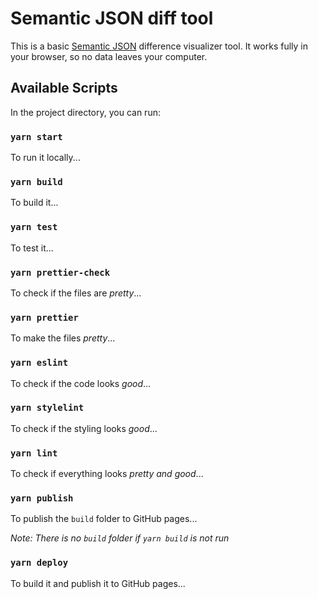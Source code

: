 # Semantic JSON diff tool

This is a basic [Semantic JSON](https://paldys.github.io/semantic-json/) difference visualizer tool. It works fully in your browser, so no data leaves your computer.

## Available Scripts

In the project directory, you can run:

### `yarn start`

To run it locally...

### `yarn build`

To build it...

### `yarn test`

To test it...

### `yarn prettier-check`

To check if the files are _pretty_...

### `yarn prettier`

To make the files _pretty_...

### `yarn eslint`

To check if the code looks _good_...

### `yarn stylelint`

To check if the styling looks _good_...

### `yarn lint`

To check if everything looks _pretty and good_...

### `yarn publish`

To publish the `build` folder to GitHub pages...

_Note: There is no `build` folder if `yarn build` is not run_

### `yarn deploy`

To build it and publish it to GitHub pages...
